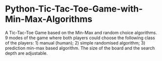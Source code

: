 # Python-Tic-Tac-Toe-Game-with-Min-Max-Algorithms
A Tic-Tac-Toe Game based on the Min-Max and random choice algorithms. 9 modes of the game where both players could choose the following  class of the players: 1) manual (human); 2) simple randomised algorithm; 3) prediction min-max based algorithm. The size of the board and the search depth are adjustable. 
